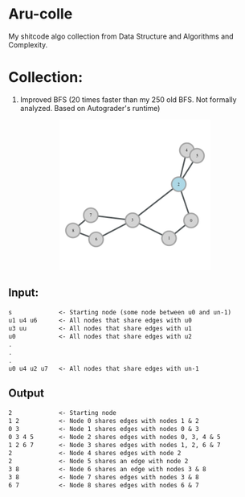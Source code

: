 # Aru-colle
My shitcode algo collection from Data Structure and Algorithms and Complexity.

# Collection:
1. Improved BFS (20 times faster than my 250 old BFS. Not formally analyzed. Based on Autograder's runtime)
<p align="center">
  <img width="300" height="300" src="https://raw.githubusercontent.com/Shesky17/shesky17.github.io/master/static/host_files/bfs.png">
</p>

## Input:
```
s             <- Starting node (some node between u0 and un-1)
u1 u4 u6      <- All nodes that share edges with u0
u3 uu         <- All nodes that share edges with u1
u0            <- All nodes that share edges with u2
.
.
.
u0 u4 u2 u7   <- All nodes that share edges with un-1
```
## Output
```
2             <- Starting node
1 2           <- Node 0 shares edges with nodes 1 & 2
0 3           <- Node 1 shares edges with nodes 0 & 3
0 3 4 5	      <- Node 2 shares edges with nodes 0, 3, 4 & 5
1 2 6 7       <- Node 3 shares edges with nodes 1, 2, 6 & 7
2             <- Node 4 shares edges with node 2
2             <- Node 5 shares an edge with node 2
3 8           <- Node 6 shares an edge with nodes 3 & 8
3 8           <- Node 7 shares edges with nodes 3 & 8
6 7           <- Node 8 shares edges with nodes 6 & 7
```
